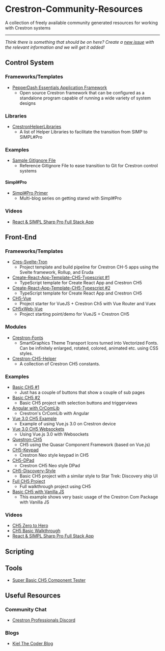 # Crestron-Community-Resources
A collection of freely available community generated resources for working with Crestron systems

---

*Think there is something that should be on here? Create a [new issue](https://github.com/purebordem/Crestron-Community-Resources/issues) with the relevant information and we will get it added!*

## Control System
### Frameworks/Templates
* [PepperDash Essentials Application Framework](https://github.com/PepperDash/Essentials)
  * Open source Crestron framework that can be configured as a standalone program capable of running a wide variety of system designs
### Libraries
* [CrestronHelperLibraries](https://github.com/alvaroyurrita/CrestronHelperLibraries)
  * A list of Helper Libraries to facilitate the transition from SIMP to SIMPL#Pro
### Examples
* [Sample GitIgnore File](https://github.com/ninjaoxygen/gitignore/blob/master/crestron.gitignore)
  * Reference GitIgnore File to ease transition to Git for Crestron control systems
#### Simpl#Pro
* [Simpl#Pro Primer](https://kielthecoder.com/tag/primer/)
  * Multi-blog series on getting stared with Simpl#Pro 
### Videos
* [React & SIMPL Sharp Pro Full Stack App](https://www.youtube.com/watch?v=tZL5xOCtf6Y)

## Front-End
### Frameworks/Templates
* [Cres-Svelte-Tron](https://github.com/purebordem/Cres-Svelte-Tron)
  * Project template and build pipeline for Crestron CH-5 apps using the Svelte framework, Rollup, and Eruda
* [Create-React-App-Template-CH5-Typescript #1](https://github.com/avspltd/cra-template-ch5-typescript)
  * TypeScript template for Create React App and Crestron CH5
* [Create-React-App-Template-CH5-Typescript #2](https://github.com/Norgate-AV-Solutions-Ltd/cra-template-crestron-ch5-typescript)
  * TypeScript template for Create React App and Crestron CH5
* [CH5-Vue](https://github.com/utroda/ch5-vue) 
  * Project starter for VueJS + Crestron Ch5 with Vue Router and Vuex
* [CH5xWeb-Vue](https://github.com/jvallon/ch5-vue-demo)
  * Project starting point/demo for VueJS + Crestron CH5
### Modules
* [Crestron-Fonts](https://github.com/alvaroyurrita/Crestron-Fonts)
  * SmartGraphics Theme Transport Icons turned into Vectorized Fonts. Can be infinitely enlarged, rotated, colored, animated etc. using CSS styles.
* [Crestron-CH5-Helper](https://github.com/Norgate-AV-Solutions-Ltd/crestron-ch5-helper)
  * A collection of Crestron CH5 constants.

### Examples
* [Basic CH5 #1](https://github.com/Mirage-AV/Crestron-CH5-Basic)
  * Just has a couple of buttons that show a couple of sub pages
* [Basic CH5 #2](https://github.com/Mirage-AV/Crestron-CH5-Basic-Buttons-Pages)
  * Basic CH5 project with selection buttons and triggerviews 
* [Angular with CrComLib](https://github.com/jeff-vogt/crcomlib-ng)
  * Crestron's CrComLib with Angular
* [Vue 3.0 CH5 Example](https://github.com/jeffderek/crestron-vue-simpl-example)
  * Example of using Vue.js 3.0 on Crestron device
* [Vue 3.0 CH5 Websockets](https://github.com/jeffderek/crestron-vue-websocket-example)
  * Using Vue.js 3.0 with Websockets 
* [Questron-CH5](https://github.com/danelewis/Questron-Ch5)
  * CH5 using the Quasar Component Framework (based on Vue.js)
* [CH5-Keypad](https://github.com/Mirage-AV/CH5-Keypad)  
  * Crestron Neo style keypad in CH5
* [CH5-DPad](https://github.com/Mirage-AV/CH5-DPad)
  * Crestron CH5 Neo style DPad
* [CH5-Discovery-Style](https://github.com/Mirage-AV/CH5-Discovery-Style)
  * Basic CH5 project with a similar style to Star Trek: Discovery ship UI
* [Full CH5 Project](https://kielthecoder.com/2021/03/03/ch5-full-project/#more-2318)
  * Full walkthrough project using CH5
* [Basic CH5 with Vanilla JS](https://github.com/CloudDrivenSolutions/CH5-Basic)
  * This example shows very basic usage of the Crestron Com Package with Vanilla JS

### Videos
* [CH5 Zero to Hero](https://www.youtube.com/watch?v=yLsk4NZ5ZYc&t)
* [CH5 Basic Walkthrough](https://www.youtube.com/watch?v=RphhQH5DOYo)
* [React & SIMPL Sharp Pro Full Stack App](https://www.youtube.com/watch?v=tZL5xOCtf6Y)

## Scripting

## Tools
* [Super Basic CH5 Component Tester](https://repl.it/@purebordem/Crestron-CH5-Tester)

## Useful Resources
### Community Chat
* [Crestron Professionals Discord](https://discord.gg/VU4xT9j)
### Blogs
* [Kiel The Coder Blog](https://kielthecoder.com/)
